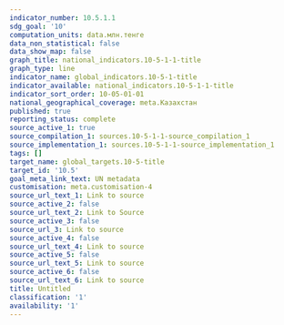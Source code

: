 ```yaml
---
indicator_number: 10.5.1.1
sdg_goal: '10'
computation_units: data.млн.тенге
data_non_statistical: false
data_show_map: false
graph_title: national_indicators.10-5-1-1-title
graph_type: line
indicator_name: global_indicators.10-5-1-title
indicator_available: national_indicators.10-5-1-1-title
indicator_sort_order: 10-05-01-01
national_geographical_coverage: meta.Казахстан
published: true
reporting_status: complete
source_active_1: true
source_compilation_1: sources.10-5-1-1-source_compilation_1
source_implementation_1: sources.10-5-1-1-source_implementation_1
tags: []
target_name: global_targets.10-5-title
target_id: '10.5'
goal_meta_link_text: UN metadata
customisation: meta.customisation-4
source_url_text_1: Link to source
source_active_2: false
source_url_text_2: Link to Source
source_active_3: false
source_url_3: Link to source
source_active_4: false
source_url_text_4: Link to source
source_active_5: false
source_url_text_5: Link to source
source_active_6: false
source_url_text_6: Link to source
title: Untitled
classification: '1'
availability: '1'
---
```

